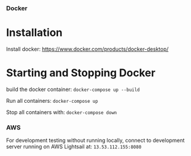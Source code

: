 
### Docker

# Installation

Install docker:
    https://www.docker.com/products/docker-desktop/

# Starting and Stopping Docker

build the docker container:
    `docker-compose up --build`

Run all containers:
    `docker-compose up`

Stop all containers with:
    `docker-compose down`

### AWS

For development testing without running locally, connect to development server running on AWS Lightsail at:
    `13.53.112.155:8080`

